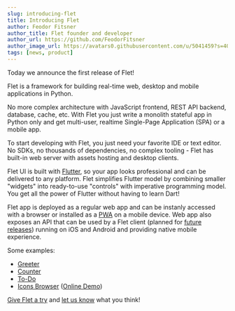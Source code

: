 ```yaml
---
slug: introducing-flet
title: Introducing Flet
author: Feodor Fitsner
author_title: Flet founder and developer
author_url: https://github.com/FeodorFitsner
author_image_url: https://avatars0.githubusercontent.com/u/5041459?s=400&v=4
tags: [news, product]
---
```


Today we announce the first release of Flet!

Flet is a framework for building real-time web, desktop and mobile applications in Python.

No more complex architecture with JavaScript frontend, REST API backend, database, cache, etc. With Flet you just write a monolith stateful app in Python only and get multi-user, realtime Single-Page Application (SPA) or a mobile app.

To start developing with Flet, you just need your favorite IDE or text editor. No SDKs, no thousands of dependencies, no complex tooling - Flet has built-in web server with assets hosting and desktop clients.

Flet UI is built with [Flutter](https://flutter.dev), so your app looks professional and can be delivered to any platform. Flet simplifies Flutter model by combining smaller "widgets" into ready-to-use "controls" with imperative programming model.
You get all the power of Flutter without having to learn Dart!

Flet app is deployed as a regular web app and can be instanly accessed with a browser or installed as a [PWA](https://web.dev/what-are-pwas/) on a mobile device. Web app also exposes an API that can be used by a Flet client (planned for [future releases](/docs/roadmap)) running on iOS and Android and providing native mobile experience.

Some examples:

* [Greeter](https://github.com/flet-dev/flet/blob/main/sdk/python/examples/apps/greeter/greeter.py)
* [Counter](https://github.com/flet-dev/flet/blob/main/sdk/python/examples/apps/counter/counter-home.py)
* [To-Do](https://github.com/flet-dev/flet/blob/main/sdk/python/examples/apps/todo/todo.py)
* [Icons Browser](https://github.com/flet-dev/flet/blob/main/sdk/python/examples/apps/icons-browser/icons-browser.py) ([Online Demo](https://flet-icons-browser.fly.dev/))

[Give Flet a try](/docs/getting-started/python) and [let us know](https://discord.gg/dhYUcB3R) what you think!

